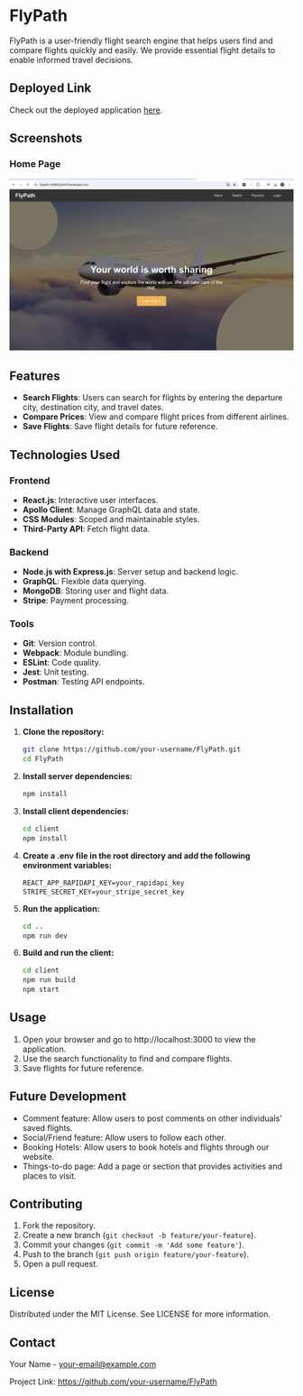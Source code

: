 
# FlyPath

FlyPath is a user-friendly flight search engine that helps users find and compare flights quickly and easily. We provide essential flight details to enable informed travel decisions.

## Deployed Link

Check out the deployed application [here](https://flypath-1c59fc52be15.herokuapp.com/).

## Screenshots

### Home Page
![Home Page](./client/public/image.png)



## Features

- **Search Flights**: Users can search for flights by entering the departure city, destination city, and travel dates.
- **Compare Prices**: View and compare flight prices from different airlines.
- **Save Flights**: Save flight details for future reference.

## Technologies Used

### Frontend
- **React.js**: Interactive user interfaces.
- **Apollo Client**: Manage GraphQL data and state.
- **CSS Modules**: Scoped and maintainable styles.
- **Third-Party API**: Fetch flight data.

### Backend
- **Node.js with Express.js**: Server setup and backend logic.
- **GraphQL**: Flexible data querying.
- **MongoDB**: Storing user and flight data.
- **Stripe**: Payment processing.

### Tools
- **Git**: Version control.
- **Webpack**: Module bundling.
- **ESLint**: Code quality.
- **Jest**: Unit testing.
- **Postman**: Testing API endpoints.

## Installation

1. **Clone the repository:**

   ```bash
   git clone https://github.com/your-username/FlyPath.git
   cd FlyPath
   ```

2. **Install server dependencies:**

   ```bash
   npm install
   ```

3. **Install client dependencies:**

   ```bash
   cd client
   npm install
   ```

4. **Create a .env file in the root directory and add the following environment variables:**

   ```env
   REACT_APP_RAPIDAPI_KEY=your_rapidapi_key
   STRIPE_SECRET_KEY=your_stripe_secret_key
   ```

5. **Run the application:**

   ```bash
   cd ..
   npm run dev
   ```

6. **Build and run the client:**

   ```bash
   cd client
   npm run build
   npm start
   ```

## Usage

1. Open your browser and go to http://localhost:3000 to view the application.
2. Use the search functionality to find and compare flights.
3. Save flights for future reference.

## Future Development

- Comment feature: Allow users to post comments on other individuals' saved flights.
- Social/Friend feature: Allow users to follow each other.
- Booking Hotels: Allow users to book hotels and flights through our website.
- Things-to-do page: Add a page or section that provides activities and places to visit.

## Contributing

1. Fork the repository.
2. Create a new branch (`git checkout -b feature/your-feature`).
3. Commit your changes (`git commit -m 'Add some feature'`).
4. Push to the branch (`git push origin feature/your-feature`).
5. Open a pull request.

## License

Distributed under the MIT License. See LICENSE for more information.

## Contact

Your Name - your-email@example.com

Project Link: https://github.com/your-username/FlyPath
